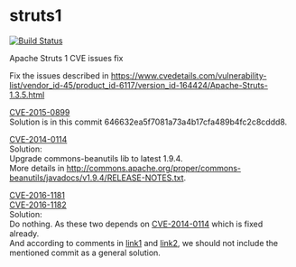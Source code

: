 # struts1
[![Build Status](https://travis-ci.org/lawrencexu/struts1.svg?branch=struts_1.3.5)](https://travis-ci.org/lawrencexu/struts1.svg?branch=struts_1.3.5)

Apache Struts 1 CVE issues fix

Fix the issues described in https://www.cvedetails.com/vulnerability-list/vendor_id-45/product_id-6117/version_id-164424/Apache-Struts-1.3.5.html

[CVE-2015-0899](https://www.cvedetails.com/cve/CVE-2015-0899/)  
Solution is in this commit 646632ea5f7081a73a4b17cfa489b4fc2c8cddd8.

[CVE-2014-0114](https://www.cvedetails.com/cve/CVE-2014-0114/)  
Solution:  
Upgrade commons-beanutils lib to latest 1.9.4.  
More details in http://commons.apache.org/proper/commons-beanutils/javadocs/v1.9.4/RELEASE-NOTES.txt.

[CVE-2016-1181](https://www.cvedetails.com/cve/CVE-2016-1181/)  
[CVE-2016-1182](https://www.cvedetails.com/cve/CVE-2016-1182/)  
Solution:  
Do nothing. As these two depends on [CVE-2014-0114](https://www.cvedetails.com/cve/CVE-2014-0114/) which is fixed already.  
And according to comments in [link1](https://security-tracker.debian.org/tracker/CVE-2016-1181) and 
[link2](https://security-tracker.debian.org/tracker/CVE-2016-1182), we should not include the mentioned commit as a general solution. 